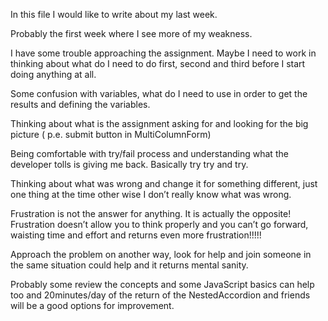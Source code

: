 In this file I would like to write about my last week.

Probably the first week where I see more of my weakness.

I have some trouble approaching  the assignment. Maybe I need to work in thinking about what do I need to do first, 
second and third before I start doing anything at all.

Some confusion with variables, what do I need to use in order to get the results and defining the variables.

Thinking about what is the assignment asking for and looking for the big picture ( p.e. submit button in 
MultiColumnForm)

Being comfortable with try/fail process and understanding what the developer tolls is giving me back. 
Basically try try and try.

Thinking about what was wrong and change it for something different, just one thing at the time other wise 
I don’t really know what was wrong.

Frustration is not the answer for anything. It is actually the opposite! Frustration doesn’t allow you to 
think properly and you can’t go forward, waisting time and effort and returns even more frustration!!!!!

Approach the problem on another way, look for help and join someone in the same situation could help and it 
returns mental sanity.


Probably some review the concepts and some JavaScript basics can help too and 20minutes/day of the return of the 
NestedAccordion and friends will be a good options for improvement.
